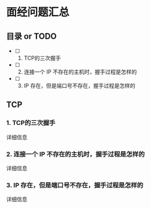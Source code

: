 # 面经问题汇总

## 目录 or TODO

- [ ] 1. TCP的三次握手
- [ ] 2. 连接一个 IP 不存在的主机时，握手过程是怎样的
- [ ] 3. IP 存在，但是端口号不存在，握手过程是怎样的

## TCP

### 1. TCP的三次握手

详细信息

### 2. 连接一个 IP 不存在的主机时，握手过程是怎样的

详细信息

### 3. IP 存在，但是端口号不存在，握手过程是怎样的

详细信息

